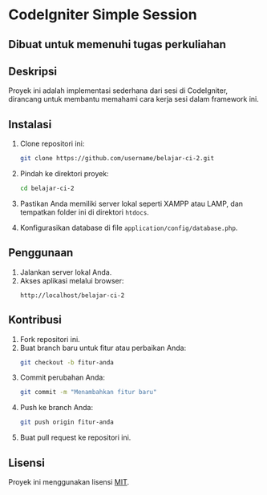 # CodeIgniter Simple Session

## Dibuat untuk memenuhi tugas perkuliahan

## Deskripsi
Proyek ini adalah implementasi sederhana dari sesi di CodeIgniter, dirancang untuk membantu memahami cara kerja sesi dalam framework ini.

## Instalasi
1. Clone repositori ini:
   ```bash
   git clone https://github.com/username/belajar-ci-2.git
   ```
2. Pindah ke direktori proyek:
   ```bash
   cd belajar-ci-2
   ```
3. Pastikan Anda memiliki server lokal seperti XAMPP atau LAMP, dan tempatkan folder ini di direktori `htdocs`.

4. Konfigurasikan database di file `application/config/database.php`.

## Penggunaan
1. Jalankan server lokal Anda.
2. Akses aplikasi melalui browser:
   ```
   http://localhost/belajar-ci-2
   ```

## Kontribusi
1. Fork repositori ini.
2. Buat branch baru untuk fitur atau perbaikan Anda:
   ```bash
   git checkout -b fitur-anda
   ```
3. Commit perubahan Anda:
   ```bash
   git commit -m "Menambahkan fitur baru"
   ```
4. Push ke branch Anda:
   ```bash
   git push origin fitur-anda
   ```
5. Buat pull request ke repositori ini.

## Lisensi
Proyek ini menggunakan lisensi [MIT](LICENSE).

